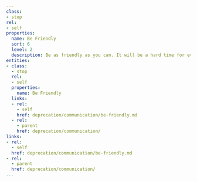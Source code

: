 ```yaml
---
class:
- stop
rel:
- self
properties:
  name: Be Friendly
  sort: 6
  level: 2
  description: Be as friendly as you can. It will be a hard time for everyone involved.
entities:
- class:
  - stop
  rel:
  - self
  properties:
    name: Be Friendly
  links:
  - rel:
    - self
    href: deprecation/communication/be-friendly.md
  - rel:
    - parent
    href: deprecation/communication/
links:
- rel:
  - self
  href: deprecation/communication/be-friendly.md
- rel:
  - parent
  href: deprecation/communication/
...
```

